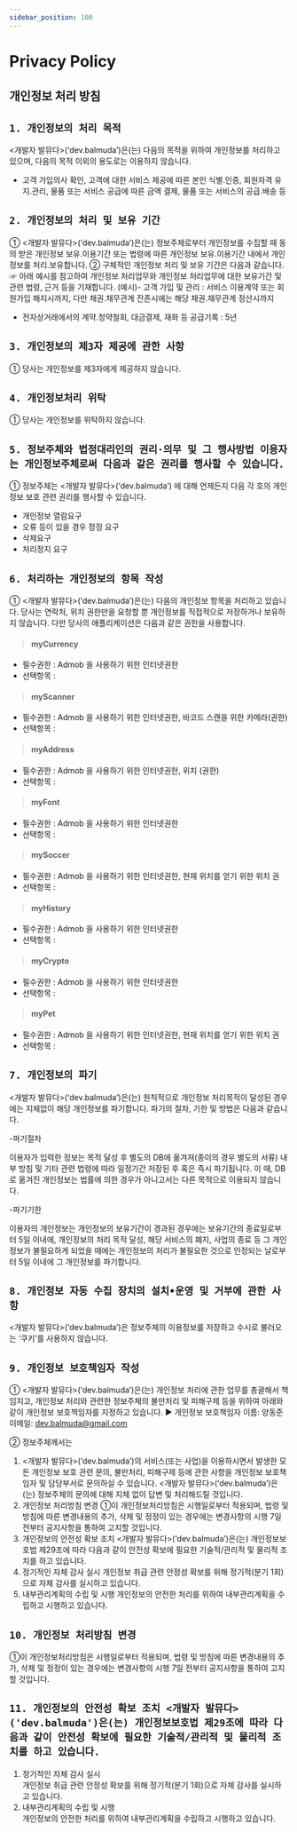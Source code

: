 ```yaml
---
sidebar_position: 100
---
```


# Privacy Policy

## 개인정보 처리 방침

## `1. 개인정보의 처리 목적`

<개발자 발뮤다>(‘dev.balmuda’)은(는) 다음의 목적을 위하여 개인정보를 처리하고 있으며, 다음의 목적 이외의 용도로는 이용하지 않습니다.

* 고객 가입의사 확인, 고객에 대한 서비스 제공에 따른 본인 식별.인증, 회원자격 유지.관리, 물품 또는 서비스 공급에 따른 금액 결제, 물품 또는 서비스의 공급.배송 등

## `2. 개인정보의 처리 및 보유 기간`

① <개발자 발뮤다>(‘dev.balmuda’)은(는) 정보주체로부터 개인정보를 수집할 때 동의 받은 개인정보 보유․이용기간 또는 법령에 따른 개인정보 보유․이용기간 내에서 개인정보를 처리․보유합니다.
② 구체적인 개인정보 처리 및 보유 기간은 다음과 같습니다.
☞ 아래 예시를 참고하여 개인정보 처리업무와 개인정보 처리업무에 대한 보유기간 및 관련 법령, 근거 등을 기재합니다.
(예시)- 고객 가입 및 관리 : 서비스 이용계약 또는 회원가입 해지시까지, 다만 채권․채무관계 잔존시에는 해당 채권․채무관계 정산시까지

* 전자상거래에서의 계약․청약철회, 대금결제, 재화 등 공급기록 : 5년

## `3. 개인정보의 제3자 제공에 관한 사항`

① 당사는 개인정보를 제3자에게 제공하지 않습니다.

## `4. 개인정보처리 위탁`

① 당사는 개인정보를 위탁하지 않습니다.

## `5. 정보주체와 법정대리인의 권리·의무 및 그 행사방법 이용자는 개인정보주체로써 다음과 같은 권리를 행사할 수 있습니다.`

① 정보주체는 <개발자 발뮤다>(‘dev.balmuda’) 에 대해 언제든지 다음 각 호의 개인정보 보호 관련 권리를 행사할 수 있습니다.

* 개인정보 열람요구
* 오류 등이 있을 경우 정정 요구
* 삭제요구
* 처리정지 요구

## `6. 처리하는 개인정보의 항목 작성`

① <개발자 발뮤다>(‘dev.balmuda’)은(는) 다음의 개인정보 항목을 처리하고 있습니다.
당사는 연락처, 위치 권한만을 요청할 뿐 개인정보를 직접적으로 저장하거나 보유하지 않습니다. 다만 당사의 애플리케이션은 다음과 같은 권한을 사용합니다.

> #### **myCurrency**

* 필수권한 : Admob 을 사용하기 위한 인터넷권한
* 선택항목 : 

> #### **myScanner**

* 필수권한 : Admob 을 사용하기 위한 인터넷권한, 바코드 스캔을 위한 카메라(권한)
* 선택항목 : 

> #### **myAddress**

* 필수권한 : Admob 을 사용하기 위한 인터넷권한, 위치 (권한)
* 선택항목 : 

> #### **myFont**

* 필수권한 : Admob 을 사용하기 위한 인터넷권한
* 선택항목 : 

> #### mySoccer

* 필수권한 : Admob 을 사용하기 위한 인터넷권한, 현재 위치를 얻기 위한 위치 권
* 선택항목 : 

> #### myHistory

* 필수권한 : Admob 을 사용하기 위한 인터넷권한
* 선택항목 : 

> #### myCrypto

* 필수권한 : Admob 을 사용하기 위한 인터넷권한
* 선택항목 : 

> #### myPet

* 필수권한 : Admob 을 사용하기 위한 인터넷권한, 현재 위치를 얻기 위한 위치 권
* 선택항목 : 

## `7. 개인정보의 파기`

<개발자 발뮤다>(‘dev.balmuda’)은(는) 원칙적으로 개인정보 처리목적이 달성된 경우에는 지체없이 해당 개인정보를 파기합니다. 파기의 절차, 기한 및 방법은 다음과 같습니다.

\-파기절차

이용자가 입력한 정보는 목적 달성 후 별도의 DB에 옮겨져(종이의 경우 별도의 서류) 내부 방침 및 기타 관련 법령에 따라 일정기간 저장된 후 혹은 즉시 파기됩니다. 이 때, DB로 옮겨진 개인정보는 법률에 의한 경우가 아니고서는 다른 목적으로 이용되지 않습니다.

\-파기기한

이용자의 개인정보는 개인정보의 보유기간이 경과된 경우에는 보유기간의 종료일로부터 5일 이내에, 개인정보의 처리 목적 달성, 해당 서비스의 폐지, 사업의 종료 등 그 개인정보가 불필요하게 되었을 때에는 개인정보의 처리가 불필요한 것으로 인정되는 날로부터 5일 이내에 그 개인정보를 파기합니다.

## `8. 개인정보 자동 수집 장치의 설치•운영 및 거부에 관한 사항`

<개발자 발뮤다>(‘dev.balmuda’)은 정보주체의 이용정보를 저장하고 수시로 불러오는 ‘쿠키’를 사용하지 않습니다.

## `9. 개인정보 보호책임자 작성`

① <개발자 발뮤다>(‘dev.balmuda’)은(는) 개인정보 처리에 관한 업무를 총괄해서 책임지고, 개인정보 처리와 관련한 정보주체의 불만처리 및 피해구제 등을 위하여 아래와 같이 개인정보 보호책임자를 지정하고 있습니다.
▶ 개인정보 보호책임자
이름: 양동준
이메일: dev.balmuda@gmail.com

② 정보주체께서는 

1. <개발자 발뮤다>(‘dev.balmuda’)의 서비스(또는 사업)을 이용하시면서 발생한 모든 개인정보 보호 관련 문의, 불만처리, 피해구제 등에 관한 사항을 개인정보 보호책임자 및 담당부서로 문의하실 수 있습니다. <개발자 발뮤다>(‘dev.balmuda’)은(는) 정보주체의 문의에 대해 지체 없이 답변 및 처리해드릴 것입니다.
2. 개인정보 처리방침 변경
   ①이 개인정보처리방침은 시행일로부터 적용되며, 법령 및 방침에 따른 변경내용의 추가, 삭제 및 정정이 있는 경우에는 변경사항의 시행 7일 전부터 공지사항을 통하여 고지할 것입니다.
3. 개인정보의 안전성 확보 조치 <개발자 발뮤다>(‘dev.balmuda’)은(는) 개인정보보호법 제29조에 따라 다음과 같이 안전성 확보에 필요한 기술적/관리적 및 물리적 조치를 하고 있습니다.
4. 정기적인 자체 감사 실시
   개인정보 취급 관련 안정성 확보를 위해 정기적(분기 1회)으로 자체 감사를 실시하고 있습니다.
5. 내부관리계획의 수립 및 시행
   개인정보의 안전한 처리를 위하여 내부관리계획을 수립하고 시행하고 있습니다.

## `10. 개인정보 처리방침 변경`

①이 개인정보처리방침은 시행일로부터 적용되며, 법령 및 방침에 따른 변경내용의 추가, 삭제 및 정정이 있는 경우에는 변경사항의 시행 7일 전부터 공지사항을 통하여 고지할 것입니다.

## `11. 개인정보의 안전성 확보 조치 <개발자 발뮤다>('dev.balmuda')은(는) 개인정보보호법 제29조에 따라 다음과 같이 안전성 확보에 필요한 기술적/관리적 및 물리적 조치를 하고 있습니다.`

1. 정기적인 자체 감사 실시\
   개인정보 취급 관련 안정성 확보를 위해 정기적(분기 1회)으로 자체 감사를 실시하고 있습니다.
2. 내부관리계획의 수립 및 시행\
   개인정보의 안전한 처리를 위하여 내부관리계획을 수립하고 시행하고 있습니다.
